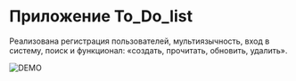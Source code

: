 # Приложение To_Do_list
Реализована регистрация пользователей, мультиязычность, вход в систему, поиск и функционал: «создать, прочитать, обновить, удалить».

![DEMO](https://github.com/G-Bedy/To_Do_list/tree/master/static)
